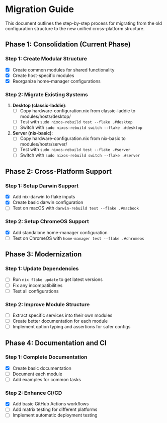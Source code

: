 # Migration Guide

This document outlines the step-by-step process for migrating from the old configuration structure to the new unified cross-platform structure.

## Phase 1: Consolidation (Current Phase)

### Step 1: Create Modular Structure

- [x] Create common modules for shared functionality
- [x] Create host-specific modules
- [x] Reorganize home-manager configurations

### Step 2: Migrate Existing Systems

1. **Desktop (classic-laddie)**:
   - [ ] Copy hardware-configuration.nix from classic-laddie to modules/hosts/desktop/
   - [ ] Test with `sudo nixos-rebuild test --flake .#desktop`
   - [ ] Switch with `sudo nixos-rebuild switch --flake .#desktop`

2. **Server (nix-basic)**:
   - [ ] Copy hardware-configuration.nix from nix-basic to modules/hosts/server/
   - [ ] Test with `sudo nixos-rebuild test --flake .#server`
   - [ ] Switch with `sudo nixos-rebuild switch --flake .#server`

## Phase 2: Cross-Platform Support

### Step 1: Setup Darwin Support

- [x] Add nix-darwin to flake inputs
- [x] Create basic darwin configuration
- [ ] Test on macOS with `darwin-rebuild test --flake .#macbook`

### Step 2: Setup ChromeOS Support

- [x] Add standalone home-manager configuration
- [ ] Test on ChromeOS with `home-manager test --flake .#chromeos`

## Phase 3: Modernization

### Step 1: Update Dependencies

- [ ] Run `nix flake update` to get latest versions
- [ ] Fix any incompatibilities
- [ ] Test all configurations

### Step 2: Improve Module Structure

- [ ] Extract specific services into their own modules
- [ ] Create better documentation for each module
- [ ] Implement option typing and assertions for safer configs

## Phase 4: Documentation and CI

### Step 1: Complete Documentation

- [x] Create basic documentation
- [ ] Document each module
- [ ] Add examples for common tasks

### Step 2: Enhance CI/CD

- [x] Add basic GitHub Actions workflows
- [ ] Add matrix testing for different platforms
- [ ] Implement automatic deployment testing